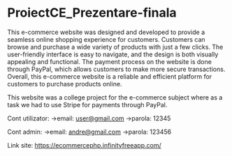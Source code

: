 # ProiectCE_Prezentare-finala

This e-commerce website was designed and developed to provide a seamless online shopping experience for customers.  Customers can browse and purchase a wide variety of products with just a few clicks. The user-friendly interface is easy to navigate, and the design is both visually appealing and functional. The payment process on the website is done through PayPal, which allows customers to make more secure transactions. Overall, this e-commerce website is a reliable and efficient platform for customers to purchase products online.

This website was a college project for the e-commerce subject where as a task we had to use Stripe for payments through PayPal.

Cont utilizator:
->email: user@gmail.com
->parola: 12345

Cont admin:
->email: andre@gmail.com
->parola: 123456

Link site: https://ecommercephp.infinityfreeapp.com/


